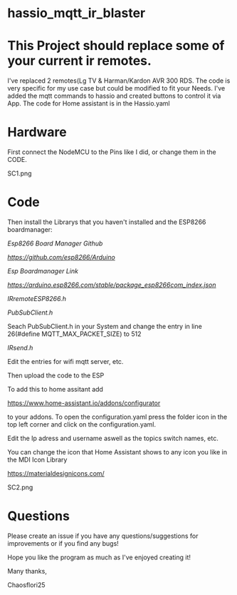 # hassio_mqtt_ir_blaster
# This Project should replace some of your current ir remotes.
I've replaced 2 remotes(Lg TV & Harman/Kardon AVR 300 RDS.
The code is very specific for my use case but could be modified to fit your Needs.
I've added the mqtt commands to hassio and created buttons to control it via App. The code for Home assistant is in the Hassio.yaml
# Hardware
First connect the NodeMCU to the Pins like I did, or change them in the CODE.

SC1.png
# Code
Then install the Librarys that you haven't installed and the ESP8266 boardmanager:

*Esp8266 Board Manager Github*

*https://github.com/esp8266/Arduino*

*Esp Boardmanager Link*

*https://arduino.esp8266.com/stable/package_esp8266com_index.json*

*IRremoteESP8266.h*

*PubSubClient.h*

Seach PubSubClient.h in your System and change the entry in line 26(#define MQTT_MAX_PACKET_SIZE) to 512

*IRsend.h*

Edit the entries for wifi mqtt server, etc.

Then upload the code to the ESP

To add this to home assitant add

https://www.home-assistant.io/addons/configurator

to your addons. To open the configuration.yaml press the folder icon in the top left corner and click on the configuration.yaml.

Edit the Ip adress and username aswell as the topics switch names, etc.

You can change the icon that Home Assistant shows to any icon you like in the MDI Icon Library

https://materialdesignicons.com/

SC2.png
# Questions
Please create an issue if you have any questions/suggestions for improvements or if you find any bugs!

Hope you like the program as much as I've enjoyed creating it!

Many thanks,

Chaosflori25


